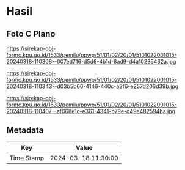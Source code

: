 # Hasil

## Foto C Plano

https://sirekap-obj-formc.kpu.go.id/1533/pemilu/ppwp/51/01/02/20/01/5101022001015-20240318-110308--007ed716-d5d6-4b1d-8ad9-d4a10235462a.jpg

https://sirekap-obj-formc.kpu.go.id/1533/pemilu/ppwp/51/01/02/20/01/5101022001015-20240318-110343--d03b5b66-4146-440c-a3f6-e257d206d39b.jpg

https://sirekap-obj-formc.kpu.go.id/1533/pemilu/ppwp/51/01/02/20/01/5101022001015-20240318-110407--af068e1c-e361-4341-b79e-d49e482594ba.jpg


## Metadata

| Key        | Value               |
| ---------- | ------------------- |
| Time Stamp | 2024-03-18 11:30:00 |




